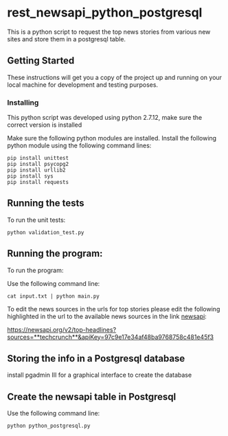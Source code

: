 # rest_newsapi_python_postgresql
This is a python script to request the top news stories from various new sites and store them in a postgresql table.

## Getting Started

These instructions will get you a copy of the project up and running on your local machine for development and testing purposes. 

### Installing

This python script was developed using python 2.7.12, make sure the correct version is installed

Make sure the following python modules are installed. Install the following python module using the following command lines:

```
pip install unittest
pip install psycopg2
pip install urllib2
pip install sys
pip install requests

```

## Running the tests

To run the unit tests:

```
python validation_test.py
```

## Running the program:

To run the program:

Use the following command line:
```
cat input.txt | python main.py
```

To edit the news sources in the urls for top stories please edit the following highlighted in the url to the available news sources in the link [newsapi](https://newsapi.org/sources):

https://newsapi.org/v2/top-headlines?sources=**techcrunch**&apiKey=97c9e17e34af48ba9768758c481e45f3


## Storing the info in a Postgresql database

install pgadmin III for a graphical interface to create the database

## Create the newsapi table in Postgresql

Use the following command line:
```
python python_postgresql.py
```




